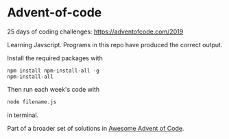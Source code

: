 # Advent-of-code
25 days of coding challenges: https://adventofcode.com/2019

Learning Javscript. Programs in this repo have produced the correct output.

Install the required packages with
```
npm install npm-install-all -g
npm-install-all
```
Then run each week's code with 
```bash
node filename.js
```
in terminal.

Part of a broader set of solutions in [Awesome Advent of Code](https://github.com/Bogdanp/awesome-advent-of-code#javascript).
